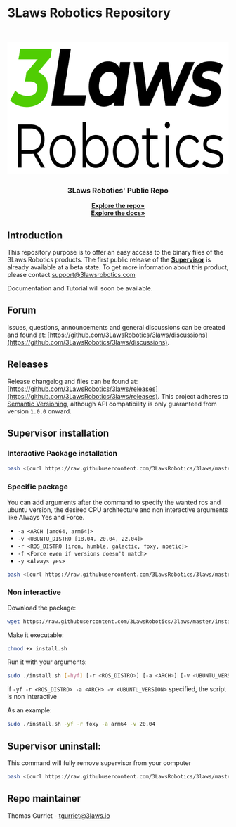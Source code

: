 # 3Laws Robotics Repository

<br>
<p align="center">
  <a href="https://github.com/3LawsRobotics/3laws">
    <img src="media/logo.png" alt="Logo" width="639" height="301">
  </a>

  <h3 align="center">3Laws Robotics' Public Repo</h3>

  <p align="center">
    <a href="https://github.com/3LawsRobotics/3laws/"><strong>Explore the repo»</strong></a>
    <br />
    <a href="https://docs.3laws.io/"><strong>Explore the docs»</strong></a>
    <br />
  </p>
</p>

## Introduction

This repository purpose is to offer an easy access to the binary files of the 3Laws Robotics products.
The first public release of the [**Supervisor**](#Robot-diagnostic-module-installation)
is already available at a beta state. To get more information about this product, please contact [support@3lawsrobotics.com](support@3lawsrobotics.com)

Documentation and Tutorial will soon be available.

## Forum

Issues, questions, announcements and general discussions can be created and found at: [https://github.com/3LawsRobotics/3laws/discussions](https://github.com/3LawsRobotics/3laws/discussions).

## Releases

Release changelog and files can be found at: [https://github.com/3LawsRobotics/3laws/releases](https://github.com/3LawsRobotics/3laws/releases).
This project adheres to [Semantic Versioning](https://semver.org/spec/v2.0.0.html), although API compatibility is only guaranteed from version `1.0.0` onward.

## Supervisor installation

### Interactive Package installation

```bash
bash <(curl https://raw.githubusercontent.com/3LawsRobotics/3laws/master/install.sh)
```

### Specific package

You can add arguments after the command to specify the wanted ros and ubuntu version, the desired CPU architecture and non interactive arguments like Always Yes and Force.

- `-a <ARCH [amd64, arm64]>`
- `-v <UBUNTU_DISTRO [18.04, 20.04, 22.04]>`
- `-r <ROS_DISTRO [iron, humble, galactic, foxy, noetic]>`
- `-f <Force even if versions doesn't match>`
- `-y <Always yes>`

```bash
bash <(curl https://raw.githubusercontent.com/3LawsRobotics/3laws/master/install.sh) [-hyf] [-r <ROS_DISTRO>] [-a <ARCH>] [-v <UBUNTU_VERSION>]
```

### Non interactive

Download the package:

```bash
wget https://raw.githubusercontent.com/3LawsRobotics/3laws/master/install.sh
```

Make it executable:

```bash
chmod +x install.sh
```

Run it with your arguments:

```bash
sudo ./install.sh [-hyf] [-r <ROS_DISTRO>] [-a <ARCH>] [-v <UBUNTU_VERSION>]
```

if `-yf -r <ROS_DISTRO> -a <ARCH> -v <UBUNTU_VERSION>` specified, the script is non interactive

As an example:

```bash
sudo ./install.sh -yf -r foxy -a arm64 -v 20.04
```

## Supervisor uninstall:

This command will fully remove supervisor from your computer

```bash
bash <(curl https://raw.githubusercontent.com/3LawsRobotics/3laws/master/uninstall.sh)
```

## Repo maintainer

Thomas Gurriet - tgurriet@3laws.io
